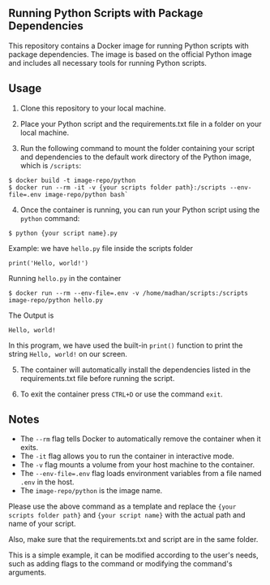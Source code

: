 ## Running Python Scripts with Package Dependencies

This repository contains a Docker image for running Python scripts with package dependencies. The image is based on the official Python image and includes all necessary tools for running Python scripts.

## Usage

1.  Clone this repository to your local machine.
    
2.  Place your Python script and the requirements.txt file in a folder on your local machine.
    
3.  Run the following command to mount the folder containing your script and dependencies to the default work directory of the Python image, which is `/scripts`:

```shell
$ docker build -t image-repo/python
$ docker run --rm -it -v {your scripts folder path}:/scripts --env-file=.env image-repo/python bash`
```

4.  Once the container is running, you can run your Python script using the `python` command:

```shell
$ python {your script name}.py
```

Example:
we have `hello.py` file inside the scripts folder
```shell
print('Hello, world!')
```

Running  `hello.py`  in the container 
```shell
$ docker run --rm --env-file=.env -v /home/madhan/scripts:/scripts image-repo/python hello.py
```

The Output is
```
Hello, world!
```
In this program, we have used the built-in `print()` function to print the string `Hello, world!` on our screen.

5.  The container will automatically install the dependencies listed in the requirements.txt file before running the script.

6.  To exit the container press `CTRL+D` or use the command `exit`.

## Notes

-   The `--rm` flag tells Docker to automatically remove the container when it exits.
-   The `-it` flag allows you to run the container in interactive mode.
-   The `-v` flag mounts a volume from your host machine to the container.
-   The `--env-file=.env` flag loads environment variables from a file named `.env` in the host.
-   The `image-repo/python` is the image name.

Please use the above command as a template and replace the `{your scripts folder path}` and `{your script name}` with the actual path and name of your script.

Also, make sure that the requirements.txt and script are in the same folder.

This is a simple example, it can be modified according to the user's needs, such as adding flags to the command or modifying the command's arguments.